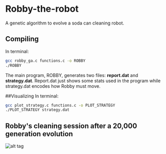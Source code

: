 # Robby-the-robot
A genetic algorithm to evolve a soda can cleaning robot.

## Compiling
In terminal:
```bash
gcc robby_ga.c functions.c -o ROBBY
./ROBBY
```

The main program, ROBBY, generates two files: __report.dat__ and __strategy.dat__. Report.dat just shows some stats used in the program while strategy.dat encodes how Robby must move.

##Visualizing
In terminal:
```bash
gcc plot_strategy.c functions.c -o PLOT_STRATEGY
./PLOT_STRATEGY strategy.dat
```

## Robby's cleaning session after a 20,000 generation evolution
![alt tag](https://github.com/puillitoto/Robby-the-robot/blob/master/cleaning_session.gif)
